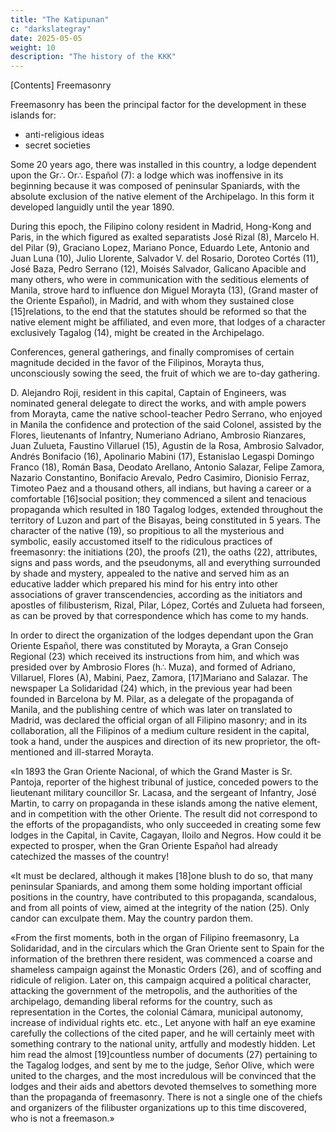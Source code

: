 ```yaml
---
title: "The Katipunan"
c: "darkslategray"
date: 2025-05-05
weight: 10
description: "The history of the KKK"
---
```




[Contents]
Freemasonry

Freemasonry has been the principal factor for the development in these islands for:
- anti-religious ideas
- secret societies

Some 20 years ago, there was installed in this country, a lodge dependent upon the Gr∴ Or∴ Español (7): a lodge which was inoffensive in its beginning because it was composed of peninsular Spaniards, with the absolute exclusion of the native element of the Archipelago. In this form it developed languidly until the year 1890.

During this epoch, the Filipino colony resident in Madrid, Hong-Kong and Paris, in the which figured as exalted separatists José Rizal (8), Marcelo H. del Pilar (9), Graciano Lopez, Mariano Ponce, Eduardo Lete, Antonio and Juan Luna (10), Julio Llorente, Salvador V. del Rosario, Doroteo Cortés (11), José Baza, Pedro Serrano (12), Moisés Salvador, Galicano Apacible and many others, who were in communication with the seditious elements of Manila, strove hard to influence don Miguel Morayta (13), (Grand master of the Oriente Español), in Madrid, and with whom they sustained close [15]relations, to the end that the statutes should be reformed so that the native element might be affiliated, and even more, that lodges of a character exclusively Tagalog (14), might be created in the Archipelago.

Conferences, general gatherings, and finally compromises of certain magnitude decided in the favor of the Filipinos, Morayta thus, unconsciously sowing the seed, the fruit of which we are to-day gathering.

D. Alejandro Roji, resident in this capital, Captain of Engineers, was nominated general delegate to direct the works, and with ample powers from Morayta, came the native school-teacher Pedro Serrano, who enjoyed in Manila the confidence and protection of the said Colonel, assisted by the Flores, lieutenants of Infantry, Numeriano Adriano, Ambrosio Rianzares, Juan Zulueta, Faustino Villaruel (15), Agustin de la Rosa, Ambrosio Salvador, Andrés Bonifacio (16), Apolinario Mabini (17), Estanislao Legaspi Domingo Franco (18), Román Basa, Deodato Arellano, Antonio Salazar, Felipe Zamora, Nazario Constantino, Bonifacio Arevalo, Pedro Casimiro, Dionisio Ferraz, Timoteo Paez and a thousand others, all indians, but having a career or a comfortable [16]social position; they commenced a silent and tenacious propaganda which resulted in 180 Tagalog lodges, extended throughout the territory of Luzon and part of the Bisayas, being constituted in 5 years. The character of the native (19), so propitious to all the mysterious and symbolic, easily accustomed itself to the ridiculous practices of freemasonry: the initiations (20), the proofs (21), the oaths (22), attributes, signs and pass words, and the pseudonyms, all and everything surrounded by shade and mystery, appealed to the native and served him as an educative ladder which prepared his mind for his entry into other associations of graver transcendencies, according as the initiators and apostles of filibusterism, Rizal, Pilar, López, Cortés and Zulueta had forseen, as can be proved by that correspondence which has come to my hands.

In order to direct the organization of the lodges dependant upon the Gran Oriente Español, there was constituted by Morayta, a Gran Consejo Regional (23) which received its instructions from him, and which was presided over by Ambrosio Flores (h∴ Muza), and formed of Adriano, Villaruel, Flores (A), Mabini, Paez, Zamora, [17]Mariano and Salazar. The newspaper La Solidaridad (24) which, in the previous year had been founded in Barcelona by M. Pilar, as a delegate of the propaganda of Manila, and the publishing centre of which was later on translated to Madrid, was declared the official organ of all Filipino masonry; and in its collaboration, all the Filipinos of a medium culture resident in the capital, took a hand, under the auspices and direction of its new proprietor, the oft-mentioned and ill-starred Morayta.

«In 1893 the Gran Oriente Nacional, of which the Grand Master is Sr. Pantoja, reporter of the highest tribunal of justice, conceded powers to the lieutenant military councillor Sr. Lacasa, and the sergeant of Infantry, José Martin, to carry on propaganda in these islands among the native element, and in competition with the other Oriente. The result did not correspond to the efforts of the propagandists, who only succeeded in creating some few lodges in the Capital, in Cavite, Cagayan, Iloilo and Negros. How could it be expected to prosper, when the Gran Oriente Español had already catechized the masses of the country!

«It must be declared, although it makes [18]one blush to do so, that many peninsular Spaniards, and among them some holding important official positions in the country, have contributed to this propaganda, scandalous, and from all points of view, aimed at the integrity of the nation (25). Only candor can exculpate them. May the country pardon them.

«From the first moments, both in the organ of Filipino freemasonry, La Solidaridad, and in the circulars which the Gran Oriente sent to Spain for the information of the brethren there resident, was commenced a coarse and shameless campaign against the Monastic Orders (26), and of scoffing and ridicule of religion. Later on, this campaign acquired a political character, attacking the government of the metropolis, and the authorities of the archipelago, demanding liberal reforms for the country, such as representation in the Cortes, the colonial Cámara, municipal autonomy, increase of individual rights etc. etc., Let anyone with half an eye examine carefully the collections of the cited paper, and he will certainly meet with something contrary to the national unity, artfully and modestly hidden. Let him read the almost [19]countless number of documents (27) pertaining to the Tagalog lodges, and sent by me to the judge, Señor Olive, which were united to the charges, and the most incredulous will be convinced that the lodges and their aids and abettors devoted themselves to something more than the propaganda of freemasonry. There is not a single one of the chiefs and organizers of the filibuster organizations up to this time discovered, who is not a freemason.»

